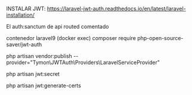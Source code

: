 INSTALAR JWT: 
https://laravel-jwt-auth.readthedocs.io/en/latest/laravel-installation/

El auth:sanctum de api routed comentado



contenedor laravel9 (docker exec)
composer require php-open-source-saver/jwt-auth

php artisan vendor:publish --provider="Tymon\JWTAuth\Providers\LaravelServiceProvider"

php artisan jwt:secret


php artisan jwt:generate-certs

